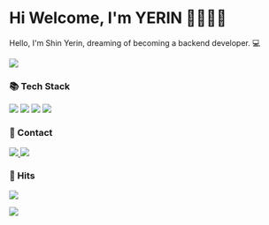 <h1>
  Hi Welcome, I'm YERIN 👋🏻🫶🏻
</h1>

<p>
 Hello, I'm Shin Yerin, dreaming of becoming a backend developer. 💻
</p>


  <p align="left">
    <img src="https://github-readme-stats.vercel.app/api?username=nyeroni&show_icons=true&theme=graywhite" />
  </p>

  <h3><b>📚 Tech Stack</b></h3>
  <p align="left">
    <img src="https://img.shields.io/badge/c++-%2300599C.svg?style=for-the-badge&logo=c%2B%2B&logoColor=white"/>
    <img src="https://img.shields.io/badge/Java-007396?style=for-the-badge&logo=Java&logoColor=white"/>
    <img src="https://img.shields.io/badge/python-4169E1?style=for-the-badge&logo=python&logoColor=ffdd54"/>
    <img src="https://img.shields.io/badge/spring-6DB33F?style=for-the-badge&logo=spring&logoColor=ffdd54"/>
  </p>

  <h3><b>💌 Contact </b></h3>
  <p align="left">
    <a href="https://nyeroni.tistory.com/" target="_blank">
      <img src="https://img.shields.io/badge/Tech%20Blog-11B48A?style=flat-square&logo=Velog&logoColor=white&link=[https://nyeroni.tistory.com/](https://nyeroni.tistory.com/)"/>
    </a>
    <a href="mailto:nir2y@naver.com">
      <img src="https://img.shields.io/badge/Mail-4682B4?style=flat-square&logo=Mail&logoColor=white&link=mailto:nir2y@naver.com"/>
    </a>
  </p>

  <h3><b>🔎 Hits</b></h3>
  <p align="left">
    <a href="https://hits.seeyoufarm.com">
      <img src="https://hits.seeyoufarm.com/api/count/incr/badge.svg?url=https%3A%2F%2Fgithub.com%2Fnyeroni&count_bg=%2379C83D&title_bg=%23555555&icon=&icon_color=%23E7E7E7&title=hits&edge_flat=false"/>
    </a>
  </p>

  <p align="left">
    <a href="https://solved.ac/yerin26/">
      <img src="http://mazassumnida.wtf/api/v2/generate_badge?boj=yerin26"/>
    </a>
  </p>
</div>
